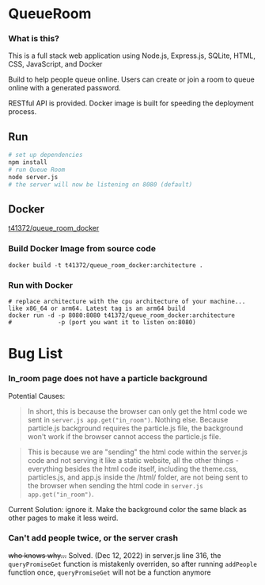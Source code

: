 # QueueRoom
### What is this?
This is a full stack web application using Node.js, Express.js, SQLite, HTML, CSS, JavaScript, and Docker

Build to help people queue online. Users can create or join a room to queue online with a generated password. 

RESTful API is provided. Docker image is built for speeding the deployment process.

 
## Run
~~~ bash
# set up dependencies
npm install
# run Queue Room
node server.js
# the server will now be listening on 8080 (default)
~~~~

## Docker
[t41372/queue_room_docker](https://hub.docker.com/repository/docker/t41372/queue_room_docker)

### Build Docker Image from source code
~~~~ shell
docker build -t t41372/queue_room_docker:architecture .
~~~~
### Run with Docker
~~~~ shell
# replace architecture with the cpu architecture of your machine... like x86_64 or arm64. Latest tag is an arm64 build
docker run -d -p 8080:8080 t41372/queue_room_docker:architecture
#             -p (port you want it to listen on:8080)
~~~~

# Bug List

### In_room page does not have a particle background

Potential Causes:
>In short, this is because the browser can only get the html code we sent in `server.js app.get("in_room")`. Nothing else. Because particle.js background requires the particle.js file, the background won't work if the browser cannot access the particle.js file.

> This is because we are "sending" the html code within the server.js code and not serving it like a static website, all the other things - everything besides the html code itself, including the theme.css, particles.js, and app.js inside the /html/ folder, are not being sent to the browser when sending the html code in `server.js app.get("in_room")`.

Current Solution: ignore it. Make the background color the same black as other pages to make it less weird.

### Can't add people twice, or the server crash
~~who knows why...~~ Solved. (Dec 12, 2022) in server.js line 316, the `queryPromiseGet` function is mistakenly overriden, so after running `addPeople` function once, `queryPromiseGet` will not be a function anymore

